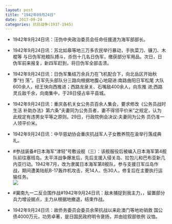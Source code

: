 ```yaml
---
layout: post
title: "1942年09月24日"
date: 2017-09-24
categories: 抗日战争(1937-1945)
---
```


<meta name="referrer" content="no-referrer" />

- 1942年9月24日讯：汪伪中央政治委员会任命任援道为海军部部长。 

- 1942年9月24日讯：苏北如皋等地三万多农民举行暴动，手执菜刀、镰刀、木棍等 与日伪军抢粮队搏斗，杀伤十几名日伪军，缴获部分军用品。次日，日 伪军前来报复，新四军赶到，将日伪军全部击溃。 

- 1942年9月24日讯：日伪军集结万余兵力在飞机配合下，向北岳区开始秋季“扫 荡”。日军先头部队分三路向根据地腹心地窥进:南路曲阳日军松尾 大队600余人，经王快向西推进；西路龙泉关、石嘴敌400余人，向东推 进;西路灵丘敌千余，向南集中，于28日侵占阜平县城。 

- 1942年9月24日讯：重庆各机关女公务员百余人集会，要求修改《公务员战时生活 补助办法》第六条“夫妻同为公务员者，妻不得领平价米”之规定，认为 此规定有违男女平等之原则。29日，行政院例会决议:夫妻同为公务 员仍准一人领平价米。 

- 1942年9月24日讯：中华慈幼协会重庆抗战军人子女教养院在渝举行落成典礼。 

- #参战装备#日本海军“津轻”号敷设舰（三）：该舰服役后被编入日本海军第4舰队前往塞班岛。太平洋战争爆发后，先后支援入侵关岛、拉包儿和巴布亚新几内亚行动。1942年7月，改为隶属日本海军第8舰队，参与支援日军瓜岛作战，期间遭美陆航B-17轰炸机攻击，死14人、伤30人，修复后在主要执行运输任务。 <br/><img src="https://wx2.sinaimg.cn/large/aca367d8ly1fjuf8kok59j20dc0c8406.jpg" />

- #冀南九一二反合围作战#1942年9月24日讯：敌未捕捉到我主力，，留置部分兵力增设据点，主力从根据地撤退，结束作战。 

- 1942年9月24日讯：故侨务委员会委员余荣抗战以来赴澳门等地劝销救 国公债4000万元，功劳卓著，是日国民政府明令褒扬，并由铨叙部依例 议恤。 

